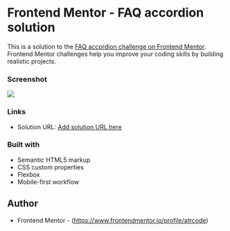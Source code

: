 # Frontend Mentor - FAQ accordion solution

This is a solution to the [FAQ accordion challenge on Frontend Mentor](https://www.frontendmentor.io/challenges/faq-accordion-wyfFdeBwBz). Frontend Mentor challenges help you improve your coding skills by building realistic projects. 

### Screenshot

![](./screenshot.jpg)

### Links

- Solution URL: [Add solution URL here](https://your-solution-url.com)

### Built with

- Semantic HTML5 markup
- CSS custom properties
- Flexbox
- Mobile-first workflow

## Author

- Frontend Mentor - (https://www.frontendmentor.io/profile/atrcode)

